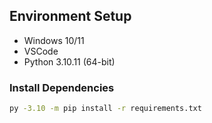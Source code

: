 ## Environment Setup

- Windows 10/11  
- VSCode  
- Python 3.10.11 (64-bit)  

### Install Dependencies

```bash
py -3.10 -m pip install -r requirements.txt
```